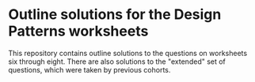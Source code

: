 # Outline solutions for the Design Patterns worksheets

This repository contains outline solutions to the questions on worksheets
six through eight.
There are also solutions to the "extended" set of questions, 
which were taken by previous cohorts.